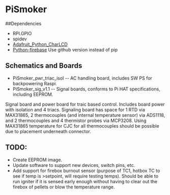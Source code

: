 # PiSmoker

##Dependencies
* RPI.GPIO
* spidev
* [Adafruit_Python_CharLCD](https://github.com/adafruit/Adafruit_Python_CharLCD)
* [Python-firebase](https://github.com/ozgur/python-firebase) Use github version instead of pip


## Schematics and Boards
* PiSmoker_pwr_triac_isol -- AC handling board, includes SW PS for backpowering Raspi.
* PiSmoker_sig_v1.1 -- Signal boards, conforms to Pi HAT specifications, including EEPROM.

Signal board and power board for traic based control.  Includes board power with isolation and 4 triacs.  Signaling board has space for 1 RTD via MAX31865, 2 thermocouples (and internal temperature sensor) via ADS1118, and 2 thermocouples and 4 thermistor probes via MCP3208.  Using MAX31865 temperature for CJC for all thermocouples should be possible due to placement underneath connector.

## TODO:

* Create EEPROM image.
* Update software to support new devices, switch pins, etc.
* Add support for firebox burnout sensor (purpose of TC1, hotbox TC to see if temp is >setpoint, will require testing temps).  Should be able to run igniter if it is sensed early enough without having to clear out the firebox of pellets or blow the temperature range.
